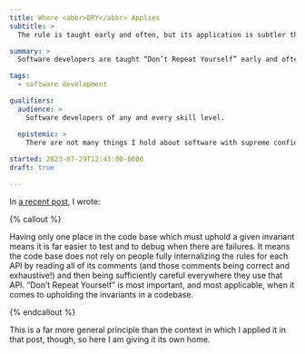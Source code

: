 ```yaml
---
title: Where <abbr>DRY</abbr> Applies
subtitle: >
  The rule is taught early and often, but its application is subtler than most introductions or explanations allow.

summary: >
  Software developers are taught “Don’t Repeat Yourself” early and often, but the key is actually 

tags:
  - software development

qualifiers:
  audience: >
    Software developers of any and every skill level.

  epistemic: >
    There are not many things I hold about software with supreme confidence—but this is one of them.
	  
started: 2023-07-29T12:43:00-0600
draft: true

---
```


In [a recent post][unsafe], I wrote:

{% callout %}

Having only one place in the code base which must uphold a given invariant means it is far easier to test and to debug when there are failures. It means the code base does not rely on people fully internalizing the rules for each API by reading all of its comments (and those comments being correct and exhaustive!) and then being sufficiently careful everywhere they use that API. “Don’t Repeat Yourself” is most important, and most applicable, when it comes to upholding the invariants in a codebase.

{% endcallout %}

This is a far more general principle than the context in which I applied it in that post, though, so here I am giving it its own home.

[unsafe]: https://v5.chriskrycho.com/journal/unsafe/
